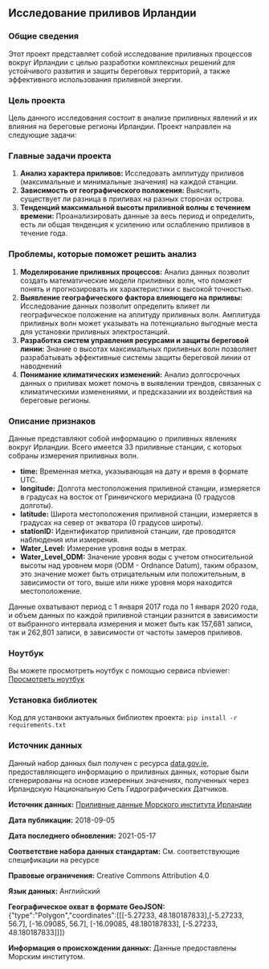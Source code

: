 ## Исследование приливов Ирландии

### Общие сведения
Этот проект представляет собой исследование приливных процессов вокруг Ирландии с целью разработки комплексных решений для устойчивого развития и защиты береговых территорий, а также эффективного использования приливной энергии.

### Цель проекта
Цель данного исследования состоит в анализе приливных явлений и их влияния на береговые регионы Ирландии. Проект направлен на следующие задачи:


### Главные задачи проекта
1. **Анализ характера приливов:**
Исследовать амплитуду приливов (максимальные и минимальные значения) на каждой станции.
2. **Зависимость от географического положения:**
Выяснить, существует ли разница в приливах на разных сторонах острова.
3. **Тенденций максимальной высоты приливной волны с течением времени:**
Проанализировать данные за весь период и определить, есть ли общая тенденция к усилению или ослаблению приливов в течение года.

### Проблемы, которые поможет решить анализ
1. **Моделирование приливных процессов:**
Анализ данных позволит создать математические модели приливных волн, что поможет понять и прогнозировать их характеристики с высокой точностью.  
2. **Выявление географического фактора влияющего на приливы:**
Исследование данных позволит определить влияет ли географическое положение на аплитуду приливных волн. Амплитуда приливных волн может указывать на потенциально выгодные места для установки приливных электростанций.
4. **Разработка систем управления ресурсами и защиты береговой линии:**
Знание о высотах максимальных приливных волн позволяет разрабатывать эффективные системы защиты береговой линии от наводнений
5. **Понимание климатических изменений:**
Анализ долгосрочных данных о приливах может помочь в выявлении трендов, связанных с климатическими изменениями, и предсказании их воздействия на береговые регионы.

### Описание признаков
Данные представляют собой информацию о приливных явлениях вокруг Ирландии. Всего имеется 33 приливные станции, с которых собраны измерения приливных волн.

- **time:** Временная метка, указывающая на дату и время в формате UTC.
- **longitude:** Долгота местоположения приливной станции, измеряется в градусах на восток от Гринвичского меридиана (0 градусов долготы).
- **latitude:** Широта местоположения приливной станции, измеряется в градусах на север от экватора (0 градусов широты).
- **stationID:** Идентификатор приливной станции, где проводятся наблюдения или измерения.
- **Water_Level:** Измерение уровня воды в метрах.
- **Water_Level_ODM:** Значение уровня воды с учетом относительной высоты над уровнем моря (ODM - Ordnance Datum), таким образом, это значение может быть отрицательным или положительным, в зависимости от того, выше или ниже уровня моря находится местоположение.

Данные охватывают период с 1 января 2017 года по 1 января 2020 года, и объем данных по каждой приливной станции разнится в зависимости от выбранного интервала измерения и может быть как 157,681 записи, так и 262,801 записи, в зависимости от частоты замеров приливов.

### Ноутбук
Вы можете просмотреть ноутбук с помощью сервиса nbviewer:
[Просмотреть ноутбук](https://nbviewer.org/github/PaulSpirin/Tide_Analysis/blob/main/Tide.ipynb)


### Установка библиотек
Код для устанвоки актуальных библиотек проекта:
`pip install -r requirements.txt`

### Источник данных
Данный набор данных был получен с ресурса [data.gov.ie](https://data.gov.ie), предоставляющего информацию о приливных данных, которые были сгенерированы на основе измеренных значениях, полученных через Ирландскую Национальную Сеть Гидрографических Датчиков.

**Источник данных:** [Приливные данные Морского института Ирландии](https://data.gov.ie/dataset/marine-institute-tide-prediction?package_type=dataset)

**Дата публикации:** 2018-09-05

**Дата последнего обновления:** 2021-05-17

**Соответствие набора данных стандартам:** См. соответствующие спецификации на ресурсе

**Правовые ограничения:** Creative Commons Attribution 4.0

**Язык данных:** Английский

**Географическое охват в формате GeoJSON:** {"type":"Polygon","coordinates":[[[-5.27233, 48.180187833],[-5.27233, 56.7], [-16.09085, 56.7], [-16.09085, 48.180187833], [-5.27233, 48.180187833]]]}

**Информация о происхождении данных:** Данные предоставлены Морским институтом.

